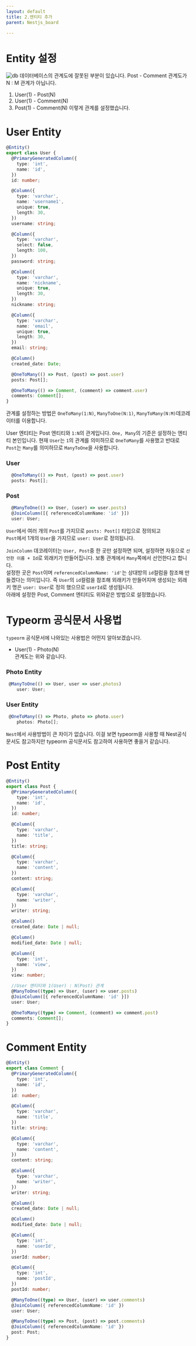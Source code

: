 ```yaml
---
layout: default
title: 2.엔티티 추가
parent: Nestjs_board

---
```

# Entity 설정
![db](/docs/nestjs_board/images/board_ERD.png)
데이터베이스의 관계도에 잘못된 부분이 있습니다. Post - Comment 관계도가 N : M 관계가 아닙니다.
1. User(1) - Post(N)  
2. User(1) - Comment(N)
3. Post(1) - Comment(N)
이렇게 관계를 설정했습니다.

# User Entity
```typescript
@Entity()
export class User {
  @PrimaryGeneratedColumn({
    type: 'int',
    name: 'id',
  })
  id: number;

  @Column({
    type: 'varchar',
    name: 'username1',
    unique: true,
    length: 30,
  })
  username: string;

  @Column({
    type: 'varchar',
    select: false,
    length: 100,
  })
  password: string;

  @Column({
    type: 'varchar',
    name: 'nickname',
    unique: true,
    length: 30,
  })
  nickname: string;

  @Column({
    type: 'varchar',
    name: 'email',
    unique: true,
    length: 30,
  })
  email: string;

  @Column()
  created_date: Date;

  @OneToMany(() => Post, (post) => post.user)
  posts: Post[];

  @OneToMany(() => Comment, (comment) => comment.user)
  comments: Comment[];
}
```

관계를 설정하는 방법은 `OneToMany(1:N)`, `ManyToOne(N:1)`, `ManyToMany(N:M)`데코레이터를 이용합니다.    

User 엔티티는 Post 엔티티와 `1:N`의 관게입니다.
`One, Many`의 기준은 설정하는 엔티티 본인입니다. 현재 `User`는 `1`의 관계를 의미하므로 `OneToMany`를 사용했고 반대로 `Post`는 `Many`를 의미하므로 `ManyToOne`을 사용합니다.  

### User
```typescript
  @OneToMany(() => Post, (post) => post.user)
  posts: Post[];
```
### Post
```typescript
  @ManyToOne(() => User, (user) => user.posts)
  @JoinColumn([{ referencedColumnName: 'id' }])
  user: User;
```
`User`에서 여러 개의 `Post`를 가지므로 `posts: Post[]` 타입으로 정의되고  
`Post`에서 1개의 `User`을 가지므로 `user: User`로 정의됩니다.  

`JoinColumn` 데코레이터는 `User, Post`중 한 곳만 설정하면 되며, 설정하면 자동으로 `선언한 이름 + Id`로 외래키가 만들어집니다. 보통 관계에서 `Many`쪽에서 선언한다고 합니다.  
설정한 곳은 `Post`이며 `referencedColumnName: 'id'`는 상대방의 `id`컬럼을 참조해 만들겠다는 의미입니다. 즉 `User`의 `id`컬럼을 참조해 외래키가 만들어지며 생성되는 외래키 명은 `user: User`로 정의 했으므로 `userId`로 생성됩니다.  
아래에 설정한 Post, Comment 엔티티도 위와같은 방법으로 설정했습니다. 

# Typeorm 공식문서 사용법
`typeorm` 공식문서에 나와있는 사용법은 어떤지 알아보겠습니다.
- User(1) - Photo(N)  
관계도는 위와 같습니다.

### Photo Entity
```typescript
 @ManyToOne(() => User, user => user.photos)
    user: User;
  ```
### User Entity
```typescript
 @OneToMany(() => Photo, photo => photo.user)
    photos: Photo[];
```
`Nest`에서 사용방법이 큰 차이가 없습니다. 이걸 보면 typeorm을 사용할 때 Nest공식 문서도 참고하지만 typeorm 공식문서도 참고하여 사용하면 좋을거 같습니다.  

# Post Entity
```typescript
@Entity()
export class Post {
  @PrimaryGeneratedColumn({
    type: 'int',
    name: 'id',
  })
  id: number;

  @Column({
    type: 'varchar',
    name: 'title',
  })
  title: string;

  @Column({
    type: 'varchar',
    name: 'content',
  })
  content: string;

  @Column({
    type: 'varchar',
    name: 'writer',
  })
  writer: string;

  @Column()
  created_date: Date | null;

  @Column()
  modified_date: Date | null;

  @Column({
    type: 'int',
    name: 'view',
  })
  view: number;

  //User 엔티티와 1(User) : N(Post) 관계
  @ManyToOne((type) => User, (user) => user.posts)
  @JoinColumn([{ referencedColumnName: 'id' }])
  user: User;

  @OneToMany((type) => Comment, (comment) => comment.post)
  comments: Comment[];
}
```

# Comment Entity
```typescript
@Entity()
export class Comment {
  @PrimaryGeneratedColumn({
    type: 'int',
    name: 'id',
  })
  id: number;

  @Column({
    type: 'varchar',
    name: 'title',
  })
  title: string;

  @Column({
    type: 'varchar',
    name: 'content',
  })
  content: string;

  @Column({
    type: 'varchar',
    name: 'writer',
  })
  writer: string;

  @Column()
  created_date: Date | null;

  @Column()
  modified_date: Date | null;

  @Column({
    type: 'int',
    name: 'userId',
  })
  userId: number;

  @Column({
    type: 'int',
    name: 'postId',
  })
  postId: number;

  @ManyToOne((type) => User, (user) => user.comments)
  @JoinColumn({ referencedColumnName: 'id' })
  user: User;

  @ManyToOne((type) => Post, (post) => post.comments)
  @JoinColumn({ referencedColumnName: 'id' })
  post: Post;
}
```